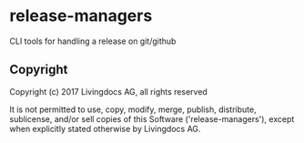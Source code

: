 # release-managers
CLI tools for handling a release on git/github

## Copyright

Copyright (c) 2017 Livingdocs AG, all rights reserved

It is not permitted to use, copy, modify, merge, publish, distribute, sublicense, and/or sell copies of this Software ('release-managers'), except when explicitly stated otherwise by Livingdocs AG.
